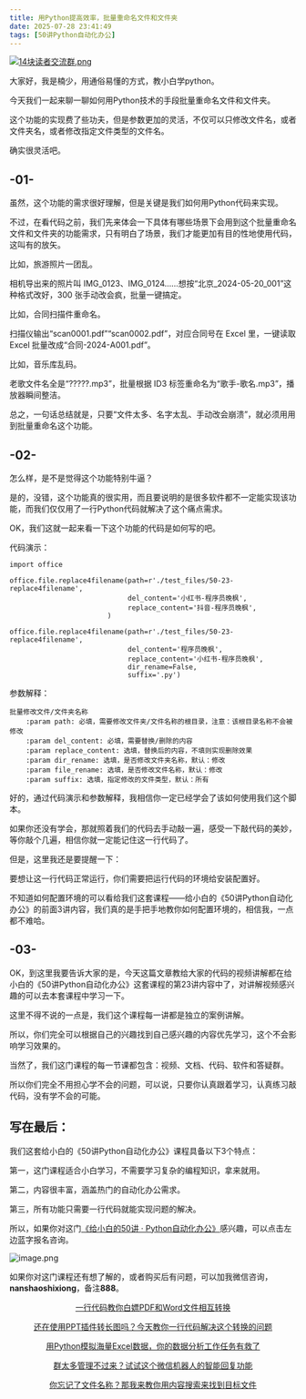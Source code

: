 ```yaml
---
title: 用Python提高效率，批量重命名文件和文件夹
date: 2025-07-28 23:41:49
tags: [50讲Python自动化办公]
---
```

[![14块读者交流群.png](https://raw.gitcode.com/user-images/assets/5027920/48edc8fa-6d2e-4eca-9e14-d71638eadb55/14块读者交流群.png '14块读者交流群.png')](https://mp.weixin.qq.com/s?__biz=MzUzNTc5NjA4NQ==&mid=2247502200&idx=1&sn=7e543675545ac6622123af6009fdebce&scene=21#wechat_redirect)

大家好，我是楠少，用通俗易懂的方式，教小白学python。


今天我们一起来聊一聊如何用Python技术的手段批量重命名文件和文件夹。

这个功能的实现费了些功夫，但是参数更加的灵活，不仅可以只修改文件名，或者文件夹名，或者修改指定文件类型的文件名。

确实很灵活吧。



## -01-


虽然，这个功能的需求很好理解，但是关键是我们如何用Python代码来实现。

不过，在看代码之前，我们先来体会一下具体有哪些场景下会用到这个批量重命名文件和文件夹的功能需求，只有明白了场景，我们才能更加有目的性地使用代码，这叫有的放矢。

比如，旅游照片一团乱。

相机导出来的照片叫 IMG_0123、IMG_0124……想按“北京_2024-05-20_001”这种格式改好，300 张手动改会疯，批量一键搞定。

比如，合同扫描件重命名。

扫描仪输出“scan0001.pdf”“scan0002.pdf”，对应合同号在 Excel 里，一键读取 Excel 批量改成“合同-2024-A001.pdf”。

比如，音乐库乱码。

老歌文件名全是“?????.mp3”，批量根据 ID3 标签重命名为“歌手-歌名.mp3”，播放器瞬间整洁。

总之，一句话总结就是，只要“文件太多、名字太乱、手动改会崩溃”，就必须用用到批量重命名这个功能。



## -02-


怎么样，是不是觉得这个功能特别牛逼？

是的，没错，这个功能真的很实用，而且要说明的是很多软件都不一定能实现该功能，而我们仅仅用了一行Python代码就解决了这个痛点需求。

OK，我们这就一起来看一下这个功能的代码是如何写的吧。

代码演示：
```
import office

office.file.replace4filename(path=r'./test_files/50-23-replace4filename',
                             del_content='小红书-程序员晚枫',
                             replace_content='抖音-程序员晚枫',
                        )

office.file.replace4filename(path=r'./test_files/50-23-replace4filename',
                             del_content='程序员晚枫',
                             replace_content='小红书-程序员晚枫',
                             dir_rename=False,
                             suffix='.py')

```
参数解释：
```
批量修改文件/文件夹名称
    :param path: 必填，需要修改文件夹/文件名称的根目录，注意：该根目录名称不会被修改
    :param del_content: 必填，需要替换/删除的内容
    :param replace_content: 选填，替换后的内容，不填则实现删除效果
    :param dir_rename: 选填，是否修改文件夹名称，默认：修改
    :param file_rename: 选填，是否修改文件名称，默认：修改
    :param suffix: 选填，指定修改的文件类型，默认：所有
```

好的，通过代码演示和参数解释，我相信你一定已经学会了该如何使用我们这个脚本。

如果你还没有学会，那就照着我们的代码去手动敲一遍，感受一下敲代码的美妙，等你敲个几遍，相信你就一定能记住这一行代码了。

但是，这里我还是要提醒一下：

要想让这一行代码正常运行，你们需要把运行代码的环境给安装配置好。

不知道如何配置环境的可以看给我们这套课程——给小白的《50讲Python自动化办公》的前面3讲内容，我们真的是手把手地教你如何配置环境的，相信我，一点都不难哈。



## -03-


OK，到这里我要告诉大家的是，今天这篇文章教给大家的代码的视频讲解都在给小白的《50讲Python自动化办公》这套课程的第23讲内容中了，对讲解视频感兴趣的可以去本套课程中学习一下。

这里不得不说的一点是，我们这个课程每一讲都是独立的案例讲解。

所以，你们完全可以根据自己的兴趣找到自己感兴趣的内容优先学习，这个不会影响学习效果的。

当然了，我们这门课程的每一节课都包含：视频、文档、代码、软件和答疑群。

所以你们完全不用担心学不会的问题，可以说，只要你认真跟着学习，认真练习敲代码，没有学不会的可能。



## 写在最后：



我们这套给小白的《50讲Python自动化办公》课程具备以下3个特点：

第一，这门课程适合小白学习，不需要学习复杂的编程知识，拿来就用。

第二，内容很丰富，涵盖热门的自动化办公需求。

第三，所有功能只需要一行代码就能实现问题的解决。



所以，如果你对这门[《给小白的50讲 · Python自动化办公》](https://mp.weixin.qq.com/merchant/mppaysubscribe?action=go_paid_article&article_url=https%3A%2F%2Fmp.weixin.qq.com%2Fs%2F9hB7Ghyf_km5ARSBBWt4BQ&token=772408466&lang=zh_CN)感兴趣，可以点击左边蓝字报名咨询。

![image.png](https://raw.gitcode.com/user-images/assets/5027920/df7121f7-192b-42e5-a627-fbe859fa12d2/image.png 'image.png')

如果你对这门课程还有想了解的，或者购买后有问题，可以加我微信咨询，**nanshaoshixiong**，备注**888**。

<center>

[一行代码教你白嫖PDF和Word文件相互转换](https://mp.weixin.qq.com/s?__biz=MzUzNTc5NjA4NQ==&mid=2247502407&idx=1&sn=4b375aaa3f71d008d7a2879be02951cc&scene=21#wechat_redirect)

[还在使用PPT插件转长图吗？今天教你一行代码解决这个转换的问题](https://mp.weixin.qq.com/s?__biz=MzUzNTc5NjA4NQ==&mid=2247502431&idx=1&sn=0636d23d00ccea1f1ee2f2f495e876cf&scene=21#wechat_redirect)
  
[用Python模拟海量Excel数据，你的数据分析工作任务有救了](https://mp.weixin.qq.com/s?__biz=MzUzNTc5NjA4NQ==&mid=2247502439&idx=1&sn=a9c1308bbcfd2ac39fbabab4bacded74&scene=21#wechat_redirect)

[群太多管理不过来？试试这个微信机器人的智能回复功能](https://mp.weixin.qq.com/s?__biz=MzUzNTc5NjA4NQ==&mid=2247502446&idx=1&sn=05ddaf0b55ccb2a35cc89120b4032a43&scene=21#wechat_redirect)

[你忘记了文件名称？那我来教你用内容搜索来找到目标文件](https://mp.weixin.qq.com/s?__biz=MzUzNTc5NjA4NQ==&mid=2247502454&idx=1&sn=0473e26f4a63d132b0a61c1211bce497&scene=21#wechat_redirect)

  
<center>
